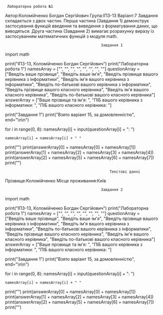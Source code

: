      Лабораторна робота №1

Автор:Коломійченко Богдан Сергійович
Група:ІПЗ-13
Варіант:7
Завдання складається з двох частин. Перша частина (Завдання 1) демонструє застосування функцій введення та виведення з форматування даних, що виводяться. Друга частина (Завдання 2) вимагає розрахунку виразу із застосуванням математичних функцій з модуля math.

                                                Завдання 1

import math

print("ІПЗ-13, Коломійченко Богдан Сергійович")
print("Лабораторна робота 1")
namesArray = ["", "", "", "", "", "", "", ""]
questionArray = ["Введіть ваше прізвище", "Введіть ваше ім'я", "Введіть прізвище вашого керівника з інформатики",
                 "Введіть ім'я вашого керівника з інформатики", "Введіть по-батькові вашого керівника з інформатики",
                 "Введіть прізвище вашого класного керівника", "Введіть ім'я вашого класного керівника",
                 "Введіть по-батькові вашого класного керівника"]
answerArray = ["Ваше прізвище та ім'я: ", "ПІБ вашого керівника з інформатики: ", "ПІБ вашого класного керівника: "]

print("Завдання 1")
print("Взято варіант 15, за домовленністю", end="\n\n")

for i in range(0, 8):
    namesArray[i] = input(questionArray[i] + ": ")

    namesArray[i] = namesArray[i] + " "

print("")
print(answerArray[0] + namesArray[0] + namesArray[1])
print(answerArray[1] + namesArray[2] + namesArray[3] + namesArray[4])
print(answerArray[2] + namesArray[5] + namesArray[6] + namesArray[7])
print("")

                                                    Текстові данні 

Прізвище:Коломійченко
Місце проживання:Київ

                                                Завдання 2
import math

print("ІПЗ-13, Коломійченко Богдан Сергійович")
print("Лабораторна робота 1")
namesArray = ["", "", "", "", "", "", "", ""]
questionArray = ["Введіть ваше прізвище", "Введіть ваше ім'я", "Введіть прізвище вашого керівника з інформатики",
                 "Введіть ім'я вашого керівника з інформатики", "Введіть по-батькові вашого керівника з інформатики",
                 "Введіть прізвище вашого класного керівника", "Введіть ім'я вашого класного керівника",
                 "Введіть по-батькові вашого класного керівника"]
answerArray = ["Ваше прізвище та ім'я: ", "ПІБ вашого керівника з інформатики: ", "ПІБ вашого класного керівника: "]

print("Завдання 1")
print("Взято варіант 15, за домовленністю", end="\n\n")

for i in range(0, 8):
    namesArray[i] = input(questionArray[i] + ": ")

    namesArray[i] = namesArray[i] + " "

print("")
print(answerArray[0] + namesArray[0] + namesArray[1])
print(answerArray[1] + namesArray[2] + namesArray[3] + namesArray[4])
print(answerArray[2] + namesArray[5] + namesArray[6] + namesArray[7])
print("")
